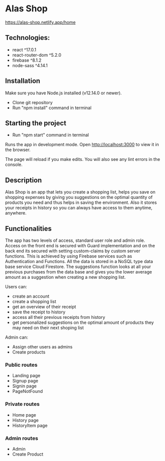 # Alas Shop

https://alas-shop.netlify.app/home

## Technologies:

- react ^17.0.1
- react-router-dom ^5.2.0
- firebase ^8.1.2
- node-sass ^4.14.1

## Installation

Make sure you have Node.js installed (v12.14.0 or newer).

- Clone git repository
- Run "npm install" command in terminal

## Starting the project

- Run "npm start" command in terminal

Runs the app in development mode.
Open [http://localhost:3000](http://localhost:3000) to view it in the browser.

The page will reload if you make edits.
You will also see any lint errors in the console.

## Description

Alas Shop is an app that lets you create a shopping list, helps you save on shopping expenses by giving you suggestions on the optimal quantity of products you need and thus helps in saving the environment. Also it stores your receipts in history so you can always have access to them anytime, anywhere.

## Functionalities

The app has two levels of access, standard user role and admin role. Access on the front end is secured with Guard implementation and on the back end its secured with setting custom-claims by custom server functions. This is achieved by using Firebase services such as Authentication and Functions. All the data is stored in a NoSQL type data base service Cloud Firestore. The suggestions function looks at all your previous purchases from the data base and gives you the lower average amount as a suggestion when creating a new shopping list.

Users can:
- create an account
- create a shopping list
- get an overview of their receipt
- save the receipt to history
- access all their previous receipts from history
- get personalized suggestions on the optimal amount of products they may need on their next shoping list

Admin can:
- Assign other users as admins
- Create products

### Public routes
- Landing page
- Signup page
- Signin page
- PageNotFound

### Private routes
- Home page
- History page
- HistoryItem page

### Admin routes
- Admin
- Create Product
